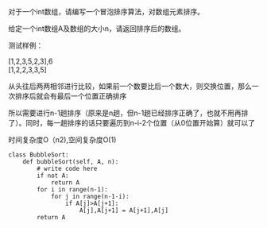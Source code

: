 对于一个int数组，请编写一个冒泡排序算法，对数组元素排序。

给定一个int数组A及数组的大小n，请返回排序后的数组。 

测试样例：

[1,2,3,5,2,3],6   
[1,2,2,3,3,5]

从头往后两两相邻进行比较，如果前一个数要比后一个数大，则交换位置，那么一次排序后就会有最后一个位置正确排序

所以需要进行n-1趟排序（原来是n趟，但n-1趟已经排序正确了，也就不用再排了）。同时，每一趟排序的话只要遍历到n-i-2个位置（从0位置开始算）就可以了

时间复杂度O（n2),空间复杂度O(1)

```
class BubbleSort:
    def bubbleSort(self, A, n):
        # write code here
        if not A:
            return A
        for i in range(n-1):
            for j in range(n-1-i):
                if A[j]>A[j+1]:
                    A[j],A[j+1] = A[j+1],A[j]
        return A
```
